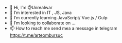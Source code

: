- 👋 Hi, I’m @Unrealwar
- 👀 I’m interested in IT , JS, Java
- 🌱 I’m currently learning JavaScript/ Vue.js / Gulp
- 💞️ I’m looking to collaborate on ...
- 📫 How to reach me send mea a message in telegram https://t.me/arteombursuc 

<!---
Unrealwar/Unrealwar is a ✨ special ✨ repository because its `README.md` (this file) appears on your GitHub profile.
You can click the Preview link to take a look at your changes.
--->
